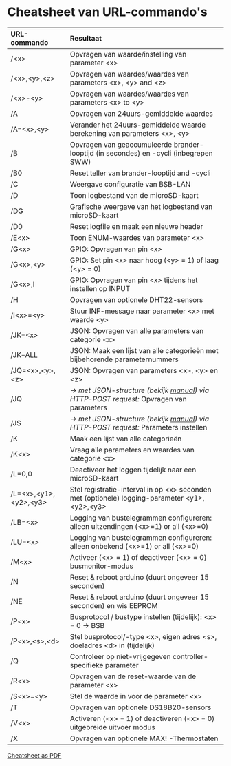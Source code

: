 # Cheatsheet van URL-commando's #

| URL-commando          | Resultaat                                                                     |
|:----------------------|:------------------------------------------------------------------------------|
|  /\<x\>               | Opvragen van waarde/instelling van parameter \<x\>
|  /\<x\>,\<y\>,\<z\>   | Opvragen van waardes/waardes van parameters \<x\>, \<y\> and \<z\>   
|  /\<x\>-\<y\>         | Opvragen van waardes/waardes van parameters \<x\> to \<y\>  
|  /A                   | Opvragen van 24uurs-gemiddelde waardes  
|  /A=\<x\>,\<y\>       | Verander het 24uurs-gemiddelde waarde berekening van parameters \<x\>, \<y\>  
|  /B                   | Opvragen van geaccumuleerde brander-looptijd (in secondes) en -cycli (inbegrepen SWW)  
|  /B0                  | Reset teller van brander-looptijd and -cycli  
|  /C                   | Weergave configuratie van BSB-LAN 
|  /D                   | Toon logbestand van de microSD-kaart 
|  /DG                  | Grafische weergave van het logbestand van microSD-kaart  
|  /D0                  | Reset logfile en maak een nieuwe header 
|  /E\<x\>              | Toon ENUM-waardes van parameter \<x\>  
|  /G\<x\>              | GPIO: Opvragen van pin \<x\>  
|  /G\<x\>,\<y\>        | GPIO: Set pin \<x\> naar hoog (\<y\> = 1) of laag (\<y\> = 0)  
|  /G\<x\>,I            | GPIO: Opvragen van pin \<x\> tijdens het instellen op INPUT 
|  /H                   | Opvragen van optionele DHT22-sensors  
|  /I\<x\>=\<y\>        | Stuur INF-message naar parameter \<x\> met waarde \<y\>  
|  /JK=\<x\>        	| JSON: Opvragen van alle parameters van categorie \<x\>  
|  /JK=ALL          	| JSON: Maak een lijst van alle categorieën met bijbehorende parameternummers  
|  /JQ=\<x\>,\<y\>,\<z\>      | JSON: Opvragen van parameters \<x\>, \<y\> en \<z\>  
|  /JQ                  | *→ met JSON-structure (bekijk [manual](https://1coderookie.github.io/BSB-LPB-LAN/kap08.html#824-abrufen-und-steuern-mittels-json)) via HTTP-POST request:* Opvragen van parameters
|  /JS                  | *→ met JSON-structure (bekijk [manual](https://1coderookie.github.io/BSB-LPB-LAN/kap08.html#824-abrufen-und-steuern-mittels-json)) via HTTP-POST request:* Parameters instellen
|  /K                   | Maak een lijst van alle categorieën  
|  /K\<x\>              | Vraag alle parameters en waardes van categorie \<x\>  
|  /L=0,0               | Deactiveer het loggen tijdelijk naar een microSD-kaart  
|  /L=\<x\>,\<y1\>,\<y2\>,\<y3\>       | Stel registratie-interval in op \<x\> seconden met (optionele) logging-parameter \<y1\>,\<y2\>,\<y3\>  
|  /LB=\<x\>            | Logging van bustelegrammen configureren: alleen uitzendingen (\<x\>=1) or all (\<x\>=0)  
|  /LU=\<x\>            | Logging van bustelegrammen configureren: alleen onbekend (\<x\>=1) or all (\<x\>=0)  
|  /M\<x\>              | Activeer (\<x\> = 1) of deactiveer (\<x\> = 0) busmonitor-modus 
|  /N                   | Reset & reboot arduino (duurt ongeveer 15 seconden)
|  /NE                  | Reset & reboot arduino (duurt ongeveer 15 seconden) en wis EEPROM
|  /P\<x\>              | Busprotocol / bustype instellen (tijdelijk): \<x\> = 0 → BSB | 1 → LPB | 2 → PPS  
|  /P\<x\>,\<s\>,\<d\>  | Stel busprotocol/-type \<x\>, eigen adres \<s\>, doeladres \<d\> in (tijdelijk)  
|  /Q                   | Controleer op niet-vrijgegeven controller-specifieke parameter  
|  /R\<x\>              | Opvragen van de reset-waarde van de parameter \<x\>  
|  /S\<x\>=\<y\>        | Stel de waarde <y> in voor de parameter \<x\>  
|  /T                   | Opvragen van optionele DS18B20-sensors  
|  /V\<x\>              | Activeren (\<x\> = 1) of deactiveren (\<x\> = 0) uitgebreide uitvoer modus 
|  /X                   | Opvragen van optionele MAX! -Thermostaten  

       
[Cheatsheet as PDF](https://github.com/1coderookie/BSB-LPB-LAN/raw/master/commandref/Cheatsheet_URL-commands_NL.pdf)

    
